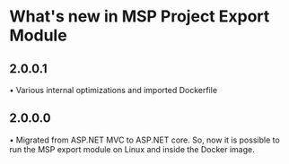 What's new in MSP Project Export Module
===========================================

## 2.0.0.1

• Various internal optimizations and imported Dockerfile

## 2.0.0.0

• Migrated from ASP.NET MVC to ASP.NET core. So, now it is possible to run the MSP export module on Linux and inside the Docker image.
